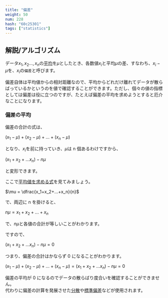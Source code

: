 ```yaml
---
title: "偏差"
weight: 50
num: 228
hash: "60c25301"
tags: ["statistics"]
---
```


## 解説/アルゴリズム

データ$x_1,x_2...,x_n$の[平均](/f46de367)を$\mu$としたとき、各数値$x_i$と平均$\mu$の差、すなわち、$x_i-μ$を、$x_i$の`偏差`と呼びます。

偏差自体は平均値からの相対距離なので、平均からどれだけ離れてデータが散らばっているかというのを値で確認することができます。ただし、個々の値の指標としては偏差は役に立つのですが、たとえば偏差の平均を求めようとすると厄介なことになります。

### 偏差の平均

偏差の合計の式は、

$(x_1-\mu)+(x_2-\mu)+...+(x_n-\mu)$

となり、$x_i$を前に持っていき、$\mu$は n 個あるわけですから、

$(x_1+x_2+...x_n)-n \mu$

と変形できます。

ここで[平均値を求める式](/f46de367)を見てみましょう。

$\mu = \dfrac{x_1+x_2+...+x_n}{n}$

で、両辺に n を掛けると、

$n \mu = x_1+x_2+...+x_n$

で、$n \mu$と各値の合計が等しいことがわかります。

ですので、

$(x_1+x_2+...x_n)-n \mu = 0$

つまり、偏差の合計はかならず 0 になることがわかります。

$(x_1-\mu)+(x_2-\mu)+...+(x_n-\mu)=(x_1+x_2+...x_n)-n \mu=0$

偏差の平均が 0 になるのでデータの散らばり度合いを確認することができません。  
代わりに偏差の計算を発展させた[分散](/ff9280ae)や[標準偏差](/30fc94d2)などが使用されます。
